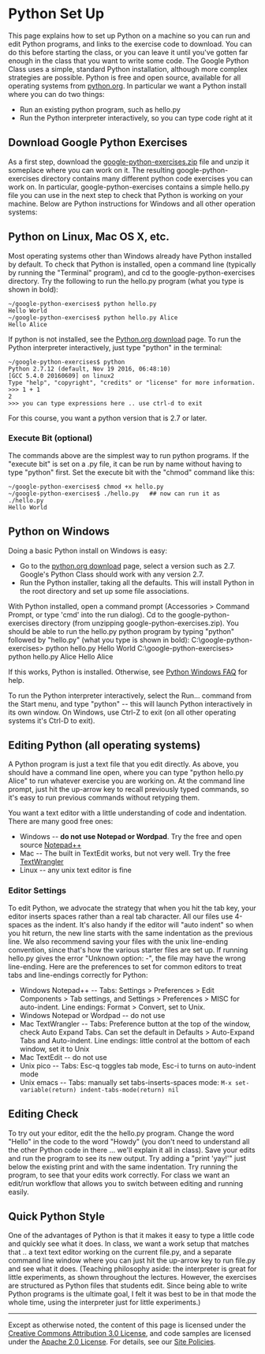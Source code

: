Python Set Up
=============

This page explains how to set up Python on a machine so you can run and
edit Python programs, and links to the exercise code to download. You
can do this before starting the class, or you can leave it until you've
gotten far enough in the class that you want to write some code. The
Google Python Class uses a simple, standard Python installation,
although more complex strategies are possible. Python is free and open
source, available for all operating systems from
[python.org](http://python.org/). In particular we want a Python install
where you can do two things:

-   Run an existing python program, such as hello.py
-   Run the Python interpreter interactively, so you can type code right
    at it

Download Google Python Exercises
--------------------------------

As a first step, download the
[google-python-exercises.zip](https://github.com/AstunTechnology/python-basics-exercises/archive/master.zip)
file and unzip it someplace where you can work on it. The resulting
google-python-exercises directory contains many different python code
exercises you can work on. In particular, google-python-exercises
contains a simple hello.py file you can use in the next step to check
that Python is working on your machine. Below are Python instructions
for Windows and all other operation systems:

Python on Linux, Mac OS X, etc.
-------------------------------

Most operating systems other than Windows already have Python installed
by default. To check that Python is installed, open a command line
(typically by running the "Terminal" program), and cd to the
google-python-exercises directory. Try the following to run the hello.py
program (what you type is shown in bold):

    ~/google-python-exercises$ python hello.py
    Hello World
    ~/google-python-exercises$ python hello.py Alice
    Hello Alice

If python is not installed, see the [Python.org
download](http://python.org/download) page. To run the Python
interpreter interactively, just type "python" in the terminal:

    ~/google-python-exercises$ python
    Python 2.7.12 (default, Nov 19 2016, 06:48:10) 
    [GCC 5.4.0 20160609] on linux2
    Type "help", "copyright", "credits" or "license" for more information.
    >>> 1 + 1
    2
    >>> you can type expressions here .. use ctrl-d to exit

For this course, you want a python version that is 2.7 or later.

### Execute Bit (optional)

The commands above are the simplest way to run python programs. If the
"execute bit" is set on a .py file, it can be run by name without having
to type "python" first. Set the execute bit with the "chmod" command
like this:

    ~/google-python-exercises$ chmod +x hello.py
    ~/google-python-exercises$ ./hello.py   ## now can run it as ./hello.py
    Hello World

Python on Windows
-----------------

Doing a basic Python install on Windows is easy:

-   Go to the [python.org download](http://www.python.org/download/)
    page, select a version such as 2.7. Google's Python Class should
    work with any version 2.7.
-   Run the Python installer, taking all the defaults. This will install
    Python in the root directory and set up some file associations.

With Python installed, open a command prompt (Accessories &gt; Command
Prompt, or type 'cmd' into the run dialog). Cd to the
google-python-exercises directory (from unzipping
google-python-exercises.zip). You should be able to run the hello.py
python program by typing "python" followed by "hello.py" (what you type
is shown in bold):
    C:\google-python-exercises> python hello.py
    Hello World
    C:\google-python-exercises> python hello.py Alice
    Hello Alice

If this works, Python is installed. Otherwise, see [Python Windows
FAQ](http://www.python.org/doc/faq/windows/) for help.

To run the Python interpreter interactively, select the Run... command
from the Start menu, and type "python" -- this will launch Python
interactively in its own window. On Windows, use Ctrl-Z to exit (on all
other operating systems it's Ctrl-D to exit).

Editing Python (all operating systems)
--------------------------------------

A Python program is just a text file that you edit directly. As above,
you should have a command line open, where you can type "python hello.py
Alice" to run whatever exercise you are working on. At the command line
prompt, just hit the up-arrow key to recall previously typed commands,
so it's easy to run previous commands without retyping them.

You want a text editor with a little understanding of code and
indentation. There are many good free ones:

-   Windows -- **do not use Notepad or Wordpad**. Try the free and open
    source
    [Notepad++](http://notepad-plus.sourceforge.net/uk/download.php)
-   Mac -- The built in TextEdit works, but not very well. Try the free
    [TextWrangler](http://www.barebones.com/products/TextWrangler/download.html)
-   Linux -- any unix text editor is fine

### Editor Settings

To edit Python, we advocate the strategy that when you hit the tab key,
your editor inserts spaces rather than a real tab character. All our
files use 4-spaces as the indent.
It's also handy if the editor will "auto indent" so when you hit
return, the new line starts with the same indentation as the previous
line. We also recommend saving your files with the unix line-ending
convention, since that's how the various starter files are set up. If
running hello.py gives the error "Unknown option: -", the file may have
the wrong line-ending. Here are the preferences to set for common
editors to treat tabs and line-endings correctly for Python:

-   Windows Notepad++ -- Tabs: Settings &gt; Preferences &gt; Edit
    Components &gt; Tab settings, and Settings &gt; Preferences &gt;
    MISC for auto-indent. Line endings: Format &gt; Convert, set
    to Unix.
-   Windows Notepad or Wordpad -- do not use
-   Mac TextWrangler -- Tabs: Preference button at the top of the
    window, check Auto Expand Tabs. Can set the default in Defaults &gt;
    Auto-Expand Tabs and Auto-indent. Line endings: little control at
    the bottom of each window, set it to Unix
-   Mac TextEdit -- do not use
-   Unix pico -- Tabs: Esc-q toggles tab mode, Esc-i to turns on
    auto-indent mode
-   Unix emacs -- Tabs: manually set tabs-inserts-spaces mode:
    `M-x set-variable(return) indent-tabs-mode(return) nil`

Editing Check
-------------

To try out your editor, edit the the hello.py program. Change the word
"Hello" in the code to the word "Howdy" (you don't need to understand
all the other Python code in there ... we'll explain it all in class).
Save your edits and run the program to see its new output. Try adding a
"print 'yay!'" just below the existing print and with the same
indentation. Try running the program, to see that your edits work
correctly. For class we want an edit/run workflow that allows you to
switch between editing and running easily.

Quick Python Style
------------------

One of the advantages of Python is that it makes it easy to type a
little code and quickly see what it does. In class, we want a work setup
that matches that .. a text text editor working on the current file.py,
and a separate command line window where you can just hit the up-arrow
key to run file.py and see what it does. (Teaching philosophy aside: the
interpreter is great for little experiments, as shown throughout the
lectures. However, the exercises are structured as Python files that
students edit. Since being able to write Python programs is the ultimate
goal, I felt it was best to be in that mode the whole time, using the
interpreter just for little experiments.)


----

Except as otherwise noted, the content of this page is licensed under
the [Creative Commons Attribution 3.0
License](http://creativecommons.org/licenses/by/3.0/), and code samples
are licensed under the [Apache 2.0
License](http://www.apache.org/licenses/LICENSE-2.0). For details, see
our [Site Policies](https://developers.google.com/terms/site-policies).
